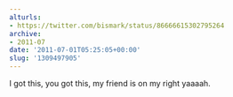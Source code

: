 ```yaml
---
alturls:
- https://twitter.com/bismark/status/86666615302795264
archive:
- 2011-07
date: '2011-07-01T05:25:05+00:00'
slug: '1309497905'
---
```


I got this, you got this, my friend is on my right yaaaah.

